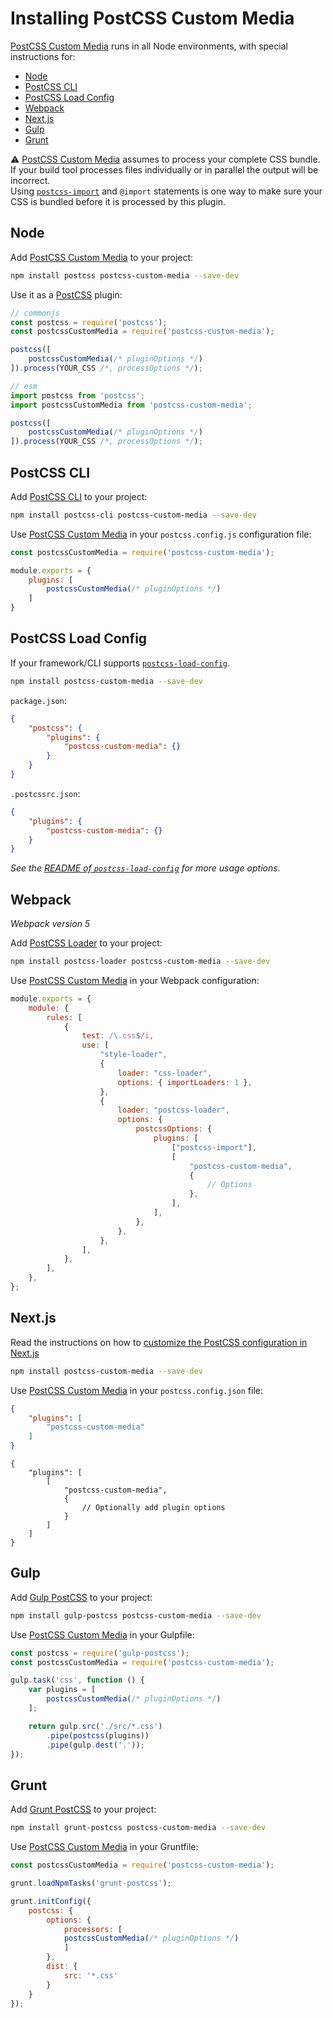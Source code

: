 # Installing PostCSS Custom Media

[PostCSS Custom Media] runs in all Node environments, with special instructions for:

- [Node](#node)
- [PostCSS CLI](#postcss-cli)
- [PostCSS Load Config](#postcss-load-config)
- [Webpack](#webpack)
- [Next.js](#nextjs)
- [Gulp](#gulp)
- [Grunt](#grunt)

⚠️ [PostCSS Custom Media] assumes to process your complete CSS bundle.<br>If your build tool processes files individually or in parallel the output will be incorrect.<br>Using [`postcss-import`](https://www.npmjs.com/package/postcss-import) and `@import` statements is one way to make sure your CSS is bundled before it is processed by this plugin.


## Node

Add [PostCSS Custom Media] to your project:

```bash
npm install postcss postcss-custom-media --save-dev
```

Use it as a [PostCSS] plugin:

```js
// commonjs
const postcss = require('postcss');
const postcssCustomMedia = require('postcss-custom-media');

postcss([
	postcssCustomMedia(/* pluginOptions */)
]).process(YOUR_CSS /*, processOptions */);
```

```js
// esm
import postcss from 'postcss';
import postcssCustomMedia from 'postcss-custom-media';

postcss([
	postcssCustomMedia(/* pluginOptions */)
]).process(YOUR_CSS /*, processOptions */);
```

## PostCSS CLI

Add [PostCSS CLI] to your project:

```bash
npm install postcss-cli postcss-custom-media --save-dev
```

Use [PostCSS Custom Media] in your `postcss.config.js` configuration file:

```js
const postcssCustomMedia = require('postcss-custom-media');

module.exports = {
	plugins: [
		postcssCustomMedia(/* pluginOptions */)
	]
}
```

## PostCSS Load Config

If your framework/CLI supports [`postcss-load-config`](https://github.com/postcss/postcss-load-config).

```bash
npm install postcss-custom-media --save-dev
```

`package.json`:

```json
{
	"postcss": {
		"plugins": {
			"postcss-custom-media": {}
		}
	}
}
```

`.postcssrc.json`:

```json
{
	"plugins": {
		"postcss-custom-media": {}
	}
}
```

_See the [README of `postcss-load-config`](https://github.com/postcss/postcss-load-config#usage) for more usage options._

## Webpack

_Webpack version 5_

Add [PostCSS Loader] to your project:

```bash
npm install postcss-loader postcss-custom-media --save-dev
```

Use [PostCSS Custom Media] in your Webpack configuration:

```js
module.exports = {
	module: {
		rules: [
			{
				test: /\.css$/i,
				use: [
					"style-loader",
					{
						loader: "css-loader",
						options: { importLoaders: 1 },
					},
					{
						loader: "postcss-loader",
						options: {
							postcssOptions: {
								plugins: [
									["postcss-import"],
									[
										"postcss-custom-media",
										{
											// Options
										},
									],
								],
							},
						},
					},
				],
			},
		],
	},
};
```

## Next.js

Read the instructions on how to [customize the PostCSS configuration in Next.js](https://nextjs.org/docs/advanced-features/customizing-postcss-config)

```bash
npm install postcss-custom-media --save-dev
```

Use [PostCSS Custom Media] in your `postcss.config.json` file:

```json
{
	"plugins": [
		"postcss-custom-media"
	]
}
```

```json5
{
	"plugins": [
		[
			"postcss-custom-media",
			{
				// Optionally add plugin options
			}
		]
	]
}
```

## Gulp

Add [Gulp PostCSS] to your project:

```bash
npm install gulp-postcss postcss-custom-media --save-dev
```

Use [PostCSS Custom Media] in your Gulpfile:

```js
const postcss = require('gulp-postcss');
const postcssCustomMedia = require('postcss-custom-media');

gulp.task('css', function () {
	var plugins = [
		postcssCustomMedia(/* pluginOptions */)
	];

	return gulp.src('./src/*.css')
		.pipe(postcss(plugins))
		.pipe(gulp.dest('.'));
});
```

## Grunt

Add [Grunt PostCSS] to your project:

```bash
npm install grunt-postcss postcss-custom-media --save-dev
```

Use [PostCSS Custom Media] in your Gruntfile:

```js
const postcssCustomMedia = require('postcss-custom-media');

grunt.loadNpmTasks('grunt-postcss');

grunt.initConfig({
	postcss: {
		options: {
			processors: [
			postcssCustomMedia(/* pluginOptions */)
			]
		},
		dist: {
			src: '*.css'
		}
	}
});
```

[Gulp PostCSS]: https://github.com/postcss/gulp-postcss
[Grunt PostCSS]: https://github.com/nDmitry/grunt-postcss
[PostCSS]: https://github.com/postcss/postcss
[PostCSS CLI]: https://github.com/postcss/postcss-cli
[PostCSS Loader]: https://github.com/postcss/postcss-loader
[PostCSS Custom Media]: https://github.com/csstools/postcss-plugins/tree/main/plugins/postcss-custom-media
[Next.js]: https://nextjs.org
